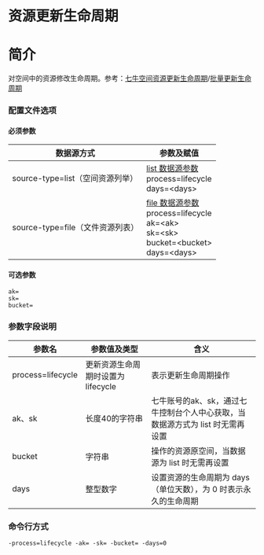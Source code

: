 # 资源更新生命周期

# 简介
对空间中的资源修改生命周期。参考：[七牛空间资源更新生命周期](https://developer.qiniu.com/kodo/api/1732/update-file-lifecycle)/[批量更新生命周期](https://developer.qiniu.com/kodo/api/1250/batch)

### 配置文件选项

#### 必须参数
|数据源方式|参数及赋值|  
|--------|-----|  
|source-type=list（空间资源列举）|[list 数据源参数](listbucket.md) <br> process=lifecycle <br> days=\<days\> |  
|source-type=file（文件资源列表）|[file 数据源参数](fileinput.md) <br> process=lifecycle <br> ak=\<ak\> <br> sk=\<sk\> <br> bucket=\<bucket\> <br> days=\<days\> |  

#### 可选参数
```
ak=
sk=
bucket= 
```

### 参数字段说明
|参数名|参数值及类型 | 含义|  
|-----|-------|-----|  
|process=lifecycle| 更新资源生命周期时设置为lifecycle| 表示更新生命周期操作|  
|ak、sk|长度40的字符串|七牛账号的ak、sk，通过七牛控制台个人中心获取，当数据源方式为 list 时无需再设置|  
|bucket| 字符串| 操作的资源原空间，当数据源为 list 时无需再设置|  
|days| 整型数字| 设置资源的生命周期为 days（单位天数），为 0 时表示永久的生命周期|  

### 命令行方式
```
-process=lifecycle -ak= -sk= -bucket= -days=0  
```
